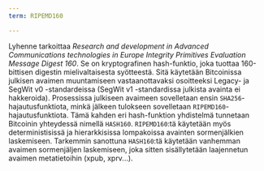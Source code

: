 ```yaml
---
term: RIPEMD160

---
```

Lyhenne tarkoittaa *Research and development in Advanced Communications technologies in Europe Integrity Primitives Evaluation Message Digest 160*. Se on kryptografinen hash-funktio, joka tuottaa 160-bittisen digestin mielivaltaisesta syötteestä. Sitä käytetään Bitcoinissa julkisen avaimen muuntamiseen vastaanottavaksi osoitteeksi Legacy- ja SegWit v0 -standardeissa (SegWit v1 -standardissa julkista avainta ei hakkeroida). Prosessissa julkiseen avaimeen sovelletaan ensin `SHA256`-hajautusfunktiota, minkä jälkeen tulokseen sovelletaan `RIPEMD160`-hajautusfunktiota. Tämä kahden eri hash-funktion yhdistelmä tunnetaan Bitcoinin yhteydessä nimellä `HASH160`. `RIPEMD160`:tä käytetään myös deterministisissä ja hierarkkisissa lompakoissa avainten sormenjälkien laskemiseen. Tarkemmin sanottuna `HASH160`:tä käytetään vanhemman avaimen sormenjäljen laskemiseen, joka sitten sisällytetään laajennetun avaimen metatietoihin (xpub, xprv...).